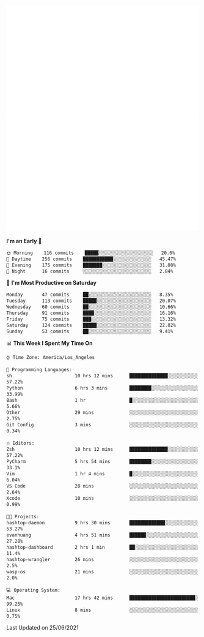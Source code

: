 <a href="https://github.com/jstrieb/github-stats">
 
![](https://github.com/evanhuang117/github-stats/blob/master/generated/overview.svg)
![](https://github.com/evanhuang117/github-stats/blob/master/generated/languages.svg)

</a>

<!--START_SECTION:waka-->
**I'm an Early 🐤** 

```text
🌞 Morning    116 commits    █████░░░░░░░░░░░░░░░░░░░░   20.6% 
🌆 Daytime    256 commits    ███████████░░░░░░░░░░░░░░   45.47% 
🌃 Evening    175 commits    ███████░░░░░░░░░░░░░░░░░░   31.08% 
🌙 Night      16 commits     ░░░░░░░░░░░░░░░░░░░░░░░░░   2.84%

```
📅 **I'm Most Productive on Saturday** 

```text
Monday       47 commits     ██░░░░░░░░░░░░░░░░░░░░░░░   8.35% 
Tuesday      113 commits    █████░░░░░░░░░░░░░░░░░░░░   20.07% 
Wednesday    60 commits     ██░░░░░░░░░░░░░░░░░░░░░░░   10.66% 
Thursday     91 commits     ████░░░░░░░░░░░░░░░░░░░░░   16.16% 
Friday       75 commits     ███░░░░░░░░░░░░░░░░░░░░░░   13.32% 
Saturday     124 commits    █████░░░░░░░░░░░░░░░░░░░░   22.02% 
Sunday       53 commits     ██░░░░░░░░░░░░░░░░░░░░░░░   9.41%

```


📊 **This Week I Spent My Time On** 

```text
⌚︎ Time Zone: America/Los_Angeles

💬 Programming Languages: 
sh                       10 hrs 12 mins      ██████████████░░░░░░░░░░░   57.22% 
Python                   6 hrs 3 mins        ████████░░░░░░░░░░░░░░░░░   33.99% 
Bash                     1 hr                █░░░░░░░░░░░░░░░░░░░░░░░░   5.66% 
Other                    29 mins             ░░░░░░░░░░░░░░░░░░░░░░░░░   2.75% 
Git Config               3 mins              ░░░░░░░░░░░░░░░░░░░░░░░░░   0.34%

🔥 Editors: 
Zsh                      10 hrs 12 mins      ██████████████░░░░░░░░░░░   57.22% 
PyCharm                  5 hrs 54 mins       ████████░░░░░░░░░░░░░░░░░   33.1% 
Vim                      1 hr 4 mins         █░░░░░░░░░░░░░░░░░░░░░░░░   6.04% 
VS Code                  28 mins             ░░░░░░░░░░░░░░░░░░░░░░░░░   2.64% 
Xcode                    10 mins             ░░░░░░░░░░░░░░░░░░░░░░░░░   0.99%

🐱‍💻 Projects: 
hashtop-daemon           9 hrs 30 mins       █████████████░░░░░░░░░░░░   53.27% 
evanhuang                4 hrs 51 mins       ██████░░░░░░░░░░░░░░░░░░░   27.28% 
hashtop-dashboard        2 hrs 1 min         ██░░░░░░░░░░░░░░░░░░░░░░░   11.4% 
hashtop-wrangler         26 mins             ░░░░░░░░░░░░░░░░░░░░░░░░░   2.5% 
wasp-os                  21 mins             ░░░░░░░░░░░░░░░░░░░░░░░░░   2.0%

💻 Operating System: 
Mac                      17 hrs 42 mins      ████████████████████████░   99.25% 
Linux                    8 mins              ░░░░░░░░░░░░░░░░░░░░░░░░░   0.75%

```


 Last Updated on 25/06/2021
<!--END_SECTION:waka-->
